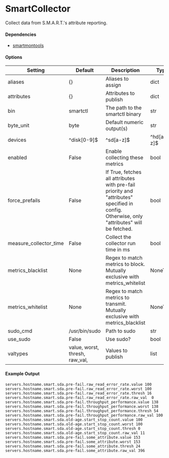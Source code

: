 <!--This file was generated from the python source
Please edit the source to make changes
-->
SmartCollector
=====

Collect data from S.M.A.R.T.'s attribute reporting.

#### Dependencies

 * [smartmontools](https://www.smartmontools.org)


#### Options

Setting | Default | Description | Type
--------|---------|-------------|-----
aliases | {} | Aliases to assign | dict
attributes | {} | Attributes to publish | dict
bin | smartctl | The path to the smartctl binary | str
byte_unit | byte | Default numeric output(s) | str
devices | ^disk[0-9]$|^sd[a-z]$|^hd[a-z]$ | Devices to collect stats on (regexp) | str
enabled | False | Enable collecting these metrics | bool
force_prefails | False | If True, fetches all attributes with pre-fail priority and "attributes" specified in config. Otherwise, only "attributes" will be fetched. | bool
measure_collector_time | False | Collect the collector run time in ms | bool
metrics_blacklist | None | Regex to match metrics to block. Mutually exclusive with metrics_whitelist | NoneType
metrics_whitelist | None | Regex to match metrics to transmit. Mutually exclusive with metrics_blacklist | NoneType
sudo_cmd | /usr/bin/sudo | Path to sudo | str
use_sudo | False | Use sudo? | bool
valtypes | value, worst, thresh, raw_val, | Values to publish | list

#### Example Output

```
servers.hostname.smart.sda.pre-fail.raw_read_error_rate.value 100
servers.hostname.smart.sda.pre-fail.raw_read_error_rate.worst 100
servers.hostname.smart.sda.pre-fail.raw_read_error_rate.thresh 16
servers.hostname.smart.sda.pre-fail.raw_read_error_rate.raw_val  0
servers.hostname.smart.sda.pre-fail.throughput_performance.value 138
servers.hostname.smart.sda.pre-fail.throughput_performance.worst 138
servers.hostname.smart.sda.pre-fail.throughput_performance.thresh 54
servers.hostname.smart.sda.pre-fail.throughput_performance.raw_val 100
servers.hostname.smart.sda.old-age.start_stop_count.value 100
servers.hostname.smart.sda.old-age.start_stop_count.worst 100
servers.hostname.smart.sda.old-age.start_stop_count.thresh 0
servers.hostname.smart.sda.old-age.start_stop_count.raw_val 11
servers.hostname.smart.sda.pre-fail.some_attribute.value 153
servers.hostname.smart.sda.pre-fail.some_attribute.worst 153
servers.hostname.smart.sda.pre-fail.some_attribute.thresh 24
servers.hostname.smart.sda.pre-fail.some_attribute.raw_val 396
```
